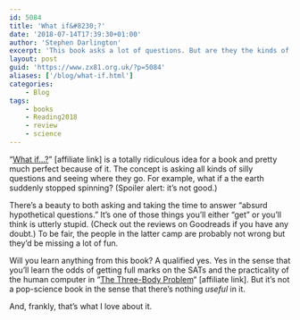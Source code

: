 ```yaml
---
id: 5084
title: 'What if&#8230;?'
date: '2018-07-14T17:39:30+01:00'
author: 'Stephen Darlington'
excerpt: 'This book asks a lot of questions. But are they the kinds of question you should be asking and what’s the point of answering them?'
layout: post
guid: 'https://www.zx81.org.uk/?p=5084'
aliases: ['/blog/what-if.html']
categories:
    - Blog
tags:
    - books
    - Reading2018
    - review
    - science
---
```


“[What if…?](https://amzn.to/2zE0Ai1)” [affiliate link] is a totally ridiculous idea for a book and pretty much perfect because of it. The concept is asking all kinds of silly questions and seeing where they go. For example, what if a the earth suddenly stopped spinning? (Spoiler alert: it’s not good.)

There’s a beauty to both asking and taking the time to answer “absurd hypothetical questions.” It’s one of those things you’ll either “get” or you’ll think is utterly stupid. (Check out the reviews on Goodreads if you have any doubt.) To be fair, the people in the latter camp are probably not wrong but they’d be missing a lot of fun.

Will you learn anything from this book? A qualified yes. Yes in the sense that you’ll learn the odds of getting full marks on the SATs and the practicality of the human computer in “[The Three-Body Problem](https://amzn.to/2uvyIH6)“ [affiliate link]. But it’s not a pop-science book in the sense that there’s nothing *useful* in it.

And, frankly, that’s what I love about it.
